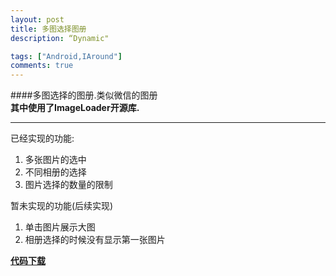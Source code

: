 ```yaml
---
layout: post
title: 多图选择图册
description: “Dynamic"

tags: ["Android,IAround"]
comments: true
---  
```


####多图选择的图册.类似微信的图册   
**其中使用了ImageLoader开源库.**    
***

已经实现的功能:     
1. 多张图片的选中   
2. 不同相册的选择   
3. 图片选择的数量的限制   

暂未实现的功能(后续实现)    
1. 单击图片展示大图      
2. 相册选择的时候没有显示第一张图片     

[**代码下载**](https://github.com/Kevinsu917/MultiPicturePicker)



